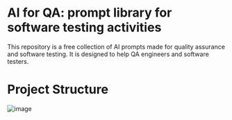 # AI for QA: prompt library for software testing activities
This repository is a free collection of AI prompts made for quality assurance and software testing. 
It is designed to help QA engineers and software testers.


# Project Structure
![image](https://github.com/user-attachments/assets/90f6f464-76a5-4905-8a42-7f89b11b5961)
